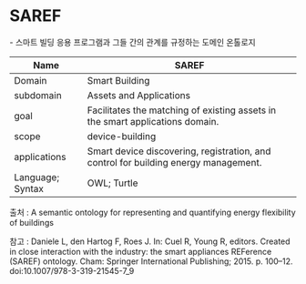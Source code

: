 # SAREF

&#45; 스마트 빌딩 응용 프로그램과 그들 간의 관계를 규정하는 도메인 온톨로지

| Name             | SAREF                                                                               |
| ---------------- | ----------------------------------------------------------------------------------- |
| Domain           | Smart Building                                                                      |
| subdomain        | Assets and Applications                                                             |
| goal             | Facilitates the matching of existing assets in the smart applications domain.       |
| scope            | device-building                                                                     |
| applications     | Smart device discovering, registration, and control for building energy management. |
| Language; Syntax | OWL; Turtle                                                                         |

출처 :  A semantic ontology for representing and quantifying energy flexibility of buildings

참고 : Daniele L, den Hartog F, Roes J. In: Cuel R, Young R, editors. Created in close interaction with the industry: the smart appliances REFerence (SAREF) ontology. Cham: Springer International Publishing; 2015. p. 100–12. doi:10.1007/978-3-319-21545-7_9